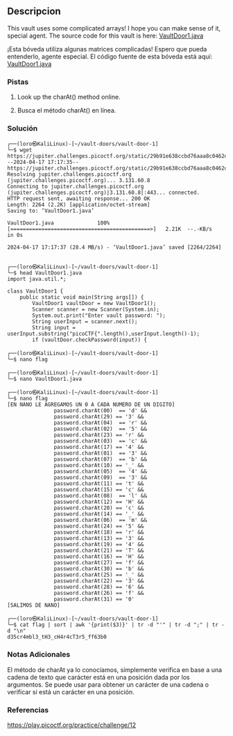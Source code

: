 ## Descripcion
This vault uses some complicated arrays! I hope you can make sense of it, special agent. The source code for this vault is here: [VaultDoor1.java](https://jupiter.challenges.picoctf.org/static/29b91e638ccbd76aaa8c0462d1c64d8d/VaultDoor1.java)

¡Esta bóveda utiliza algunas matrices complicadas! Espero que pueda entenderlo, agente especial. El código fuente de esta bóveda está aquí: [VaultDoor1.java](https://jupiter.challenges.picoctf.org/static/29b91e638ccbd76aaa8c0462d1c64d8d/VaultDoor1.java)
### Pistas
1. Look up the charAt() method online.

1. Busca el método charAt() en línea.
### Solución
```
┌──(loro㉿KaliLinux)-[~/vault-doors/vault-door-1]
└─$ wget https://jupiter.challenges.picoctf.org/static/29b91e638ccbd76aaa8c0462d1c64d8d/VaultDoor1.java
--2024-04-17 17:17:35--  https://jupiter.challenges.picoctf.org/static/29b91e638ccbd76aaa8c0462d1c64d8d/VaultDoor1.java
Resolving jupiter.challenges.picoctf.org (jupiter.challenges.picoctf.org)... 3.131.60.8
Connecting to jupiter.challenges.picoctf.org (jupiter.challenges.picoctf.org)|3.131.60.8|:443... connected.
HTTP request sent, awaiting response... 200 OK
Length: 2264 (2.2K) [application/octet-stream]
Saving to: ‘VaultDoor1.java’

VaultDoor1.java              100%[=============================================>]   2.21K  --.-KB/s    in 0s      

2024-04-17 17:17:37 (28.4 MB/s) - ‘VaultDoor1.java’ saved [2264/2264]

                                                                                                                   
┌──(loro㉿KaliLinux)-[~/vault-doors/vault-door-1]
└─$ head VaultDoor1.java   
import java.util.*;

class VaultDoor1 {
    public static void main(String args[]) {
        VaultDoor1 vaultDoor = new VaultDoor1();
        Scanner scanner = new Scanner(System.in);
        System.out.print("Enter vault password: ");
        String userInput = scanner.next();
        String input = userInput.substring("picoCTF{".length(),userInput.length()-1);
        if (vaultDoor.checkPassword(input)) {
                                                                                                                   
┌──(loro㉿KaliLinux)-[~/vault-doors/vault-door-1]
└─$ nano flag
                                                                                                                   
┌──(loro㉿KaliLinux)-[~/vault-doors/vault-door-1]
└─$ nano VaultDoor1.java

┌──(loro㉿KaliLinux)-[~/vault-doors/vault-door-1]
└─$ nano flag                                                               
[EN NANO LE AGREGAMOS UN 0 A CADA NUMERO DE UN DIGITO]
               password.charAt(00)  == 'd' &&
               password.charAt(29) == '3' &&
               password.charAt(04)  == 'r' &&
               password.charAt(02)  == '5' &&
               password.charAt(23) == 'r' &&
               password.charAt(03)  == 'c' &&
               password.charAt(17) == '4' &&
               password.charAt(01)  == '3' &&
               password.charAt(07)  == 'b' &&
               password.charAt(10) == '_' &&
               password.charAt(05)  == '4' &&
               password.charAt(09)  == '3' &&
               password.charAt(11) == 't' &&
               password.charAt(15) == 'c' &&
               password.charAt(08)  == 'l' &&
               password.charAt(12) == 'H' &&
               password.charAt(20) == 'c' &&
               password.charAt(14) == '_' &&
               password.charAt(06)  == 'm' &&
               password.charAt(24) == '5' &&
               password.charAt(18) == 'r' &&
               password.charAt(13) == '3' &&
               password.charAt(19) == '4' &&
               password.charAt(21) == 'T' &&
               password.charAt(16) == 'H' &&
               password.charAt(27) == 'f' &&
               password.charAt(30) == 'b' &&
               password.charAt(25) == '_' &&
               password.charAt(22) == '3' &&
               password.charAt(28) == '6' &&
               password.charAt(26) == 'f' &&
               password.charAt(31) == '0'
[SALIMOS DE NANO]
				
┌──(loro㉿KaliLinux)-[~/vault-doors/vault-door-1]
└─$ cat flag | sort | awk '{print($3)}' | tr -d "'" | tr -d ";" | tr -d "\n"
d35cr4mbl3_tH3_cH4r4cT3r5_ff63b0
```
### Notas Adicionales
El método de charAt ya lo conocíamos, simplemente verifica en base a una cadena de texto que carácter está en una posición dada por los argumentos. Se puede usar para obtener un carácter de una cadena o verificar si está un carácter en una posición.
### Referencias
https://play.picoctf.org/practice/challenge/12